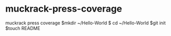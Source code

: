 muckrack-press-coverage
=======================

muckrack press coverage
$mkdir ~/Hello-World
$ cd ~/Hello-World
$git init
$touch README
